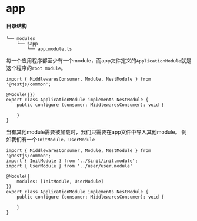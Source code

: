 # app

#### 目录结构
```
└── modules
    └── $app
        └── app.module.ts
```

每一个应用程序都至少有一个module，而app文件定义的``ApplicationModule``就是这个程序的``root module``。

```
import { MiddlewaresConsumer, Module, NestModule } from '@nestjs/common';

@Module({})
export class ApplicationModule implements NestModule {
    public configure (consumer: MiddlewaresConsumer): void {

    }
}
```
当有其他module需要被加载时，我们只需要在app文件中导入其他module。
例如我们有一个``InitModule``、``UserModule``
```
import { MiddlewaresConsumer, Module, NestModule } from '@nestjs/common';
import { InitModule } from '../$init/init.module';
import { UserModule } from '../user/user.module'

@Module({
    modules: [InitModule, UserModule]
})
export class ApplicationModule implements NestModule {
    public configure (consumer: MiddlewaresConsumer): void {

    }
}
```
